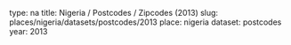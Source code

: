 type: na
title: Nigeria / Postcodes / Zipcodes (2013)
slug: places/nigeria/datasets/postcodes/2013
place: nigeria
dataset: postcodes
year: 2013
